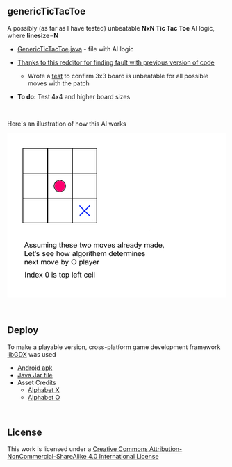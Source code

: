 ## genericTicTacToe

A possibly (as far as I have tested) unbeatable **NxN Tic Tac Toe** AI logic, where **linesize=N**

* [GenericTicTacToe.java](./GenericTicTacToe.java) - file with AI logic

* [Thanks to this redditor for finding fault with previous version of code](https://www.reddit.com/r/programming/comments/3pxdlw/unbeatable_nxn_generic_tic_tac_toe_ai_logic_n3/cwbcp87)
	* Wrote a [test](./test.java) to confirm 3x3 board is unbeatable for all possible moves with the patch
* **To do:** Test 4x4 and higher board sizes

<br>

Here's an illustration of how this AI works
<br>

![Square - 4x4 Board](./AI_logic.gif)

<br>

## Deploy

To make a playable version,  cross-platform game development framework [libGDX](https://libgdx.badlogicgames.com/) was used

* [Android apk](https://drive.google.com/file/d/0B0NTnLwARdzoeHVzTjBLSWJNRHc/view?usp=sharing)
* [Java Jar file](https://drive.google.com/file/d/0B0NTnLwARdzoRjhJNmVCbVBLV00/view?usp=sharing)
* Asset Credits
	* [Alphabet X](https://openclipart.org/detail/4871/effect-letters-alphabet-silver)
	* [Alphabet O](https://openclipart.org/detail/80071/effect-letters-alphabet-red)

<br>

## <a name="license"></a>License

This work is licensed under a [Creative Commons Attribution-NonCommercial-ShareAlike 4.0 International License](http://creativecommons.org/licenses/by-nc-sa/4.0/)
